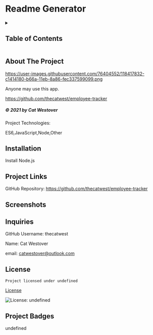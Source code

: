 # Readme Generator


<!-- Project Table of Contents -->
<details>
  <h2 class="display-inline-block">Description</h2>
  This app generates a professional README.md file for projects.

  <summary>
  <h2 class="display-inline-block">Table of Contents</h2>
  </summary>
  <ul>
    <li><a href="#about-the-project">About The Project</a></li>
    <li><a href="#installation">Installation</a></li>
    <li><a href="#project-links">Project Links</a></li>
    <li><a href="#screenshots">Screenshots</a></li>
    <li><a href="#inquiries">Inquiries</a></li>
  </ul>
</details>

<!-- About Project Section -->
## About The Project

https://user-images.githubusercontent.com/76404552/118417832-c1414180-b66a-11eb-8a86-fec337599099.png

Anyone may use this app.

https://github.com/thecatwest/employee-tracker

<h5 class="text-dark">
&copy; 2021 by Cat Westover
</h5>

Project Technologies:

ES6,JavaScript,Node,Other

<!-- Installation -->
## Installation

Install Node.js

<!-- Project Links -->
## Project Links
GitHub Repository: https://github.com/thecatwest/employee-tracker

<!-- Screenshots -->
## Screenshots


<!-- Inquiries -->
## Inquiries

GitHub Username: thecatwest

Name: Cat Westover

email: catwestover@outlook.com

## License
    Project licensed under undefined

[License](#license) 

![License: undefined](https://img.shields.io/badge/License-undefined-yellow.svg)

<!-- Project Badges -->
## Project Badges

undefined
